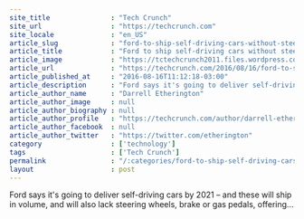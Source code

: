 ```yaml
---
site_title               : "Tech Crunch"
site_url                 : "https://techcrunch.com"
site_locale              : "en_US"
article_slug             : "ford-to-ship-self-driving-cars-without-steering-wheels-brake-or-gas-pedals-by-2021"
article_title            : "Ford to ship self-driving cars without steering wheels, brake or gas pedals by 2021"
article_image            : "https://tctechcrunch2011.files.wordpress.com/2016/08/1471359754076-jpg.png?w=764&h=400&crop=1"
article_url              : "https://techcrunch.com/2016/08/16/ford-to-ship-self-driving-cars-without-steering-wheels-brake-or-gas-pedals-by-2021/"
article_published_at     : "2016-08-16T11:12:18-03:00"
article_description      : "Ford says it's going to deliver self-driving cars by 2021 – and these will ship in volume, and will also lack steering wheels, brake or gas pedals, offering..."
article_author_name      : "Darrell Etherington"
article_author_image     : null
article_author_biography : null
article_author_profile   : "https://techcrunch.com/author/darrell-etherington/"
article_author_facebook  : null
article_author_twitter   : "https://twitter.com/etherington"
category                 : ['technology']
tags                     : ['Tech Crunch']
permalink                : "/:categories/ford-to-ship-self-driving-cars-without-steering-wheels-brake-or-gas-pedals-by-2021/"
layout                   : post
---
```


Ford says it's going to deliver self-driving cars by 2021 – and these will ship in volume, and will also lack steering wheels, brake or gas pedals, offering...

